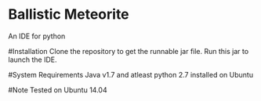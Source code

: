 # Ballistic Meteorite
An IDE for python

#Installation
Clone the repository to get the runnable jar file. Run this jar to launch the IDE.

#System Requirements
Java v1.7 and atleast python 2.7 installed on Ubuntu

#Note
Tested on Ubuntu 14.04
